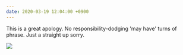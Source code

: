```yaml
---
date: 2020-03-19 12:04:00 +0900
---
```


This is a great apology. No responsibility-dodging 'may have' turns of phrase. Just a straight up sorry.

<div class="images">
<img src="https://updates.inqk.net/uploads/2020/1740651242.jpeg">
</div>
